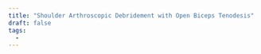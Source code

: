 ```yaml
---
title: "Shoulder Arthroscopic Debridement with Open Biceps Tenodesis"
draft: false
tags:
  - 
---
```

 
